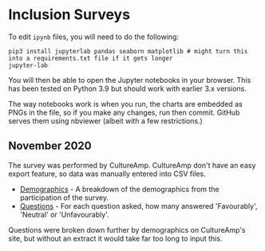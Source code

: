 # Inclusion Surveys

To edit `ipynb` files, you will need to do the following:

```shell
pip3 install jupyterlab pandas seaborn matplotlib # might turn this into a requirements.txt file if it gets longer
jupyter-lab
```

You will then be able to open the Jupyter notebooks in your browser. This has been tested on Python 3.9 but should work with earlier 3.x versions.

The way notebooks work is when you run, the charts are embedded as PNGs in the file, so if you make any changes, run then commit. GitHub serves them using nbviewer (albeit with a few restrictions.)

## November 2020

The survey was performed by CultureAmp. CultureAmp don't have an easy export feature, so data was manually entered into CSV files.

- [Demographics](nov2020/demographics.ipynb) - A breakdown of the demographics from the participation of the survey.
- [Questions](nov2020/questions.ipynb) - For each question asked, how many answered 'Favourably', 'Neutral' or 'Unfavourably'.

Questions were broken down further by demographics on CultureAmp's site, but without an extract it would take far too long to input this.